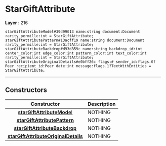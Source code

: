 # StarGiftAttribute

**Layer** : 216

```tl
starGiftAttributeModel#39d99013 name:string document:Document rarity_permille:int = StarGiftAttribute;
starGiftAttributePattern#13acff19 name:string document:Document rarity_permille:int = StarGiftAttribute;
starGiftAttributeBackdrop#d93d859c name:string backdrop_id:int center_color:int edge_color:int pattern_color:int text_color:int rarity_permille:int = StarGiftAttribute;
starGiftAttributeOriginalDetails#e0bff26c flags:# sender_id:flags.0?Peer recipient_id:Peer date:int message:flags.1?TextWithEntities = StarGiftAttribute;
```

---

## Constructors

| Constructor | Description |
| :---: | :--- |
| [**starGiftAttributeModel**](constructor/starGiftAttributeModel) | NOTHING |
| [**starGiftAttributePattern**](constructor/starGiftAttributePattern) | NOTHING |
| [**starGiftAttributeBackdrop**](constructor/starGiftAttributeBackdrop) | NOTHING |
| [**starGiftAttributeOriginalDetails**](constructor/starGiftAttributeOriginalDetails) | NOTHING |
